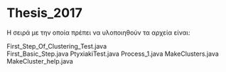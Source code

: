 # Thesis_2017
H σειρά με την οποία πρέπει να υλοποιηθούν τα αρχεία είναι:

First_Step_Of_Clustering_Test.java	
First_Basic_Step.java
PtyxiakiTest.java
Process_1.java
MakeClusters.java
MakeCluster_help.java
